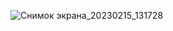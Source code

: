 ![Снимок экрана_20230215_131728](https://user-images.githubusercontent.com/122611764/218976784-a27b9707-6806-451c-93f2-4c30181be2a0.png)
